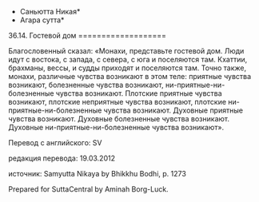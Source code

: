 * Саньютта Никая*
* Агара сутта*

36\.14\. Гостевой дом
\=\=\=\=\=\=\=\=\=\=\=\=\=\=\=\=\=\=\=

Благословенный сказал: «Монахи, представьте гостевой дом\. Люди идут с востока, с запада, с севера, с юга и поселяются там\. Кхаттии, брахманы, вессы, и судды приходят и поселяются там\. Точно также, монахи, различные чувства возникают в этом теле: приятные чувства возникают, болезненные чувства возникают, ни\-приятные\-ни\-болезненные чувства возникают\. Плотские приятные чувства возникают, плотские неприятные чувства возникают, плотские ни\-приятные\-ни\-болезненные чувства возникают\. Духовные приятные чувства возникают\. Духовные болезненные чувства возникают\. Духовные ни\-приятные\-ни\-болезненные чувства возникают»\.

Перевод с английского: SV

редакция перевода: 19\.03\.2012

источник: Samyutta Nikaya by Bhikkhu Bodhi, p\. 1273

Prepared for SuttaCentral by Aminah Borg\-Luck\.